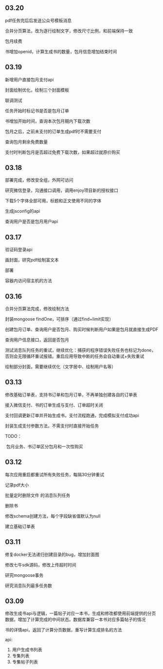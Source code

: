 ## 03.20

pdf任务完后后发送公众号模板消息

合并分页算法，改为逐行绘制文字，修改尺寸比例，和前端保持一致

包月续费

书增加openid，计算生成书的数量，包月信息增加结束时间

## 03.19

新增用户直接包月支付api

封面绘制优化，绘制三个封面模板

联调测试

任务开始时标记书是否是包月订单

书增加开始时间，查询本次包月期内下载次数

包月之后，之前未支付的订单生成pdf时不需要支付

查询包月剩余免费数量

支付时判断包月是否超过免费下载次数，如果超过就原价购买

## 03.18

部署完成，修改安全组，外网可访问

研究微信登录，沟通接口调用，调用enjoy项目新的授权接口

下载5个字体全部可用，标题和正文使用不同的字体

生成jsconfig的api

查询用户是否是包月用户api

## 03.17

验证码登录api

画封面，研究pdf绘制富文本

部署

容器内访问宿主机的方法

## 03.16

合并分页算法完成，修改绘制方法

封装mongoose findOne，可排序（通过find+limit实现）

创建包月订单、查询用户是否包月、购买时候判断用户如果是包月就直接生成PDF

查询用户信息接口，返回是否包月

测试消息队列任务的重试，继续优化：捕获的程序错误失败任务也标记为done，否则会无限循环重试报错。重启应用导致中断的任务会自动重试+失败重试

绘制部分封面，需要继续优化（文字居中、绘制用户名等）

## 03.13

修改基础订单表，支持书订单和包月订单，不再单独创建各自的订单表

接入微信支付、书的订单生成与支付、订单超时关闭

支付回调更新订单并开始生成书，支付流程跑通，完成模拟支付成功api

封装生成支付参数方法，不需支付时直接开始任务

TODO：

​	包月业务、书订单区分包月和一次性购买

## 03.12

每次应用重启都重试所有失败任务，每隔30分钟重试

记录pdf大小

批量定时删除文件 的消息队列任务

删除书

修改schema创建方法，每个字段缺省值默认为null

建立基础订单表

## 03.11

修复docker无法递归创建目录的bug，增加封面图

修改七牛sdk源码，修改上传超时时间

研究mongoose事务

研究消息队列最多任务数

## 03.09

修改生成书api与逻辑，一篇帖子对应一本书，生成和修改都使用前端提供的分页数据，增加了计算完成的中间状态。数据库兼容一本书对应多篇帖子的情况

书的详情api，返回了计算分页数据，重写计算生成排名的方法

api:

1. 用户生成书列表
2. 专集列表
3. 专集帖子列表

